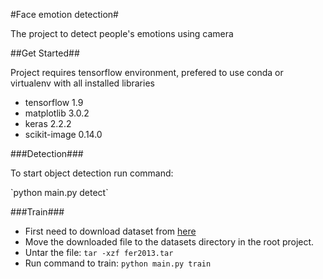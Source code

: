 #Face emotion detection#

<p>The project to detect people's emotions using camera</p>

##Get Started##

<p>Project requires tensorflow environment, prefered to use 
conda or virtualenv with all installed libraries</p>

- tensorflow 1.9
- matplotlib 3.0.2
- keras 2.2.2
- scikit-image 0.14.0

###Detection###

<p>To start object detection run command:</p>
`python main.py detect`

###Train###

- First need to download dataset from [here](https://www.kaggle.com/c/challenges-in-representation-learning-facial-expression-recognition-challenge/data)
- Move the downloaded file to the datasets directory in the root project.
- Untar the file:
`tar -xzf fer2013.tar`
- Run command to train:
`python main.py train`

